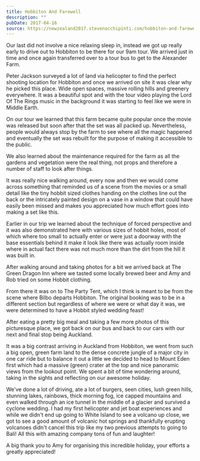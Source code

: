 ```yaml
---
title: Hobbiton And Farewell
description: ""
pubDate: 2017-04-16
source: https://newzealand2017.stevenocchipinti.com/hobbiton-and-farewell/
---
```


Our last did not involve a nice relaxing sleep in, instead we got up really
early to drive out to Hobbiton to be there for our 9am tour. We arrived just in
time and once again transferred over to a tour bus to get to the Alexander Farm.

Peter Jackson surveyed a lot of land via helicopter to find the perfect shooting
location for Hobbiton and once we arrived on site it was clear why he picked
this place. Wide open spaces, massive rolling hills and greenery everywhere. It
was a beautiful spot and with the tour video playing the Lord Of The Rings music
in the background it was starting to feel like we were in Middle Earth.

On our tour we learned that this farm became quite popular once the movie was
released but soon after that the set was all packed up. Nevertheless, people
would always stop by the farm to see where all the magic happened and eventually
the set was rebuilt for the purpose of making it accessible to the public.

We also learned about the maintenance required for the farm as all the gardens
and vegetation were the real thing, not props and therefore a number of staff to
look after things.

It was really nice walking around, every now and then we would come across
something that reminded us of a scene from the movies or a small detail like the
tiny hobbit sized clothes handing on the clothes line out the back or the
intricately painted design on a vase in a window that could have easily been
missed and makes you appreciated how much effort goes into making a set like
this.

Earlier in our trip we learned about the technique of forced perspective and it
was also demonstrated here with various sizes of hobbit holes, most of which
where too small to actually enter or were just a doorway with the base
essentials behind it make it look like there was actually room inside where in
actual fact there was not much more than the dirt from the hill it was built in.

After walking around and taking photos for a bit we arrived back at The Green
Dragon Inn where we tasted some locally brewed beer and Amy and Rob tried on
some Hobbit clothing.

From there it was on to The Party Tent, which I think is meant to be from the
scene where Bilbo departs Hobbiton. The original booking was to be in a
different section but regardless of where we were or what day it was, we were
determined to have a Hobbit styled wedding feast!

After eating a pretty big meal and taking a few more photos of this picturesque
place, we got back on our bus and back to our cars with our next and final stop
being Auckland.

It was a big contrast arriving in Auckland from Hobbiton, we went from such a
big open, green farm land to the dense concrete jungle of a major city in one
car ride but to balance it out a little we decided to head to Mount Eden first
which had a massive (green) crater at the top and nice panoramic views from the
lookout point. We spent a bit of time wondering around, taking in the sights and
reflecting on our awesome holiday.

We've done a lot of driving, ate a lot of burgers, seen cities, lush green
hills, stunning lakes, rainbows, thick morning fog, ice capped mountains and
even walked through an ice tunnel in the middle of a glacier and survived a
cyclone wedding. I had my first helicopter and jet boat experiences and while we
didn't end up going to White Island to see a volcano up close, we got to see a
good amount of volcanic hot springs and thankfully erupting volcanoes didn't
cancel this trip like my two previous attempts to going to Bali! All this with
amazing company tons of fun and laughter!

A big thank you to Amy for organising this incredible holiday, your efforts a
greatly appreciated!
